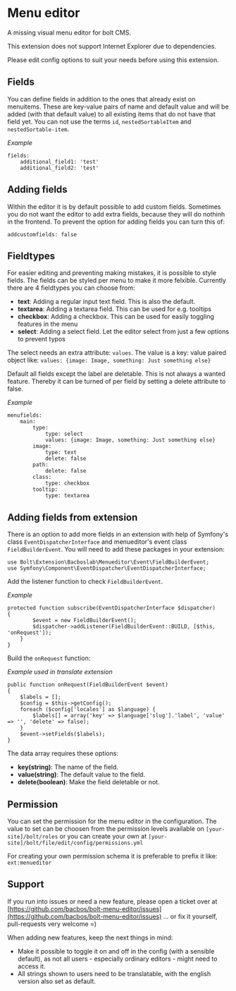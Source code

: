 # Menu editor

A missing visual menu editor for bolt CMS.

This extension does not support Internet Explorer due to dependencies.

Please edit config options to suit your needs before using this extension.

## Fields

You can define fields in addition to the ones that already exist on menuitems.
These are key-value pairs of name and default value and will be added (with that default value) to all existing items that do not have that field yet.
You can not use the terms `id`, `nestedSortableItem` and `nestedSortable-item`.

*Example*

    fields:
        additional_field1: 'test'
        additional_field2: 'test'

## Adding fields

Within the editor it is by default possible to add custom fields. Sometimes you do not want the editor to add extra fields, because they will do nothinh in the frontend. To prevent the option for adding fields you can turn this of:

    addcustomfields: false 

## Fieldtypes

For easier editing and preventing making mistakes, it is possible to style fields. The fields can be styled per menu to make it more felxible. Currently there are 4 fieldtypes you can choose from:

* **text**: Adding a regular input text field. This is also the default. 
* **textarea**: Adding a textarea field. This can be used for e.g. tooltips
* **checkbox**: Adding a checkbox. This can be used for easily toggling features in the menu
* **select**: Adding a select field. Let the editor select from just a few options to prevent typos

The select needs an extra attribute: `values`. The value is a key: value paired object like: `values: {image: Image, something: Just something else}`

Default all fields except the label are deletable. This is not always a wanted feature. Thereby it can be turned of per field by setting a delete attribute to false.

*Example*

    menufields:
        main:
            type:
                type: select
                values: {image: Image, something: Just something else}
            image:
                type: text
                delete: false
            path:
                delete: false
            class:
                type: checkbox
            tooltip: 
                type: textarea


## Adding fields from extension

There is an option to add more fields in an extension with help of Symfony's class `EventDispatcherInterface` and menueditor's event class `FieldBuilderEvent`. You will need to add these packages in your extension: 

    use Bolt\Extension\Bacboslab\Menueditor\Event\FieldBuilderEvent;
    use Symfony\Component\EventDispatcher\EventDispatcherInterface;

Add the listener function to check `FieldBuilderEvent`.

*Example*

    protected function subscribe(EventDispatcherInterface $dispatcher)
    {
            $event = new FieldBuilderEvent();
            $dispatcher->addListener(FieldBuilderEvent::BUILD, [$this, 'onRequest']);
        } 
    }

Build the `onRequest` function:

*Example used in translate extension*

    public function onRequest(FieldBuilderEvent $event)
    {
        $labels = [];
        $config = $this->getConfig();
        foreach ($config['locales'] as $language) {
            $labels[] = array('key' => $language['slug'].'label', 'value' => '', 'delete' => false);
        }
        $event->setFields($labels);
    }

The data array requires these options:

* **key(string)**: The name of the field.
* **value(string)**: The default value to the field.
* **delete(boolean)**: Make the field deletable or not.

## Permission

You can set the permission for the menu editor in the configuration. The value to set can be choosen from the permission levels available on `[your-site]/bolt/roles` or you can create your own at `[your-site]/bolt/file/edit/config/permissions.yml`

For creating your own permission schema it is preferable to prefix it like: `ext:menueditor`

## Support
If you run into issues or need a new feature, please open a ticket over at [https://github.com/bacbos/bolt-menu-editor/issues](https://github.com/bacbos/bolt-menu-editor/issues)
... or fix it yourself, pull-requests very welcome =)

When adding new features, keep the next things in mind:
* Make it possible to toggle it on and off in the config (with a sensible default), as not all users - especially ordinary editors - might need to access it.
* All strings shown to users need to be translatable, with the english version also set as default.
